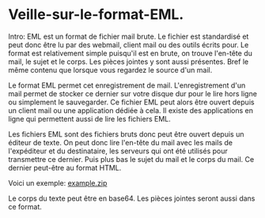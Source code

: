 # Veille-sur-le-format-EML.

Intro:
EML est un format de fichier mail brute.
Le fichier est standardisé et peut donc être lu par des webmail, client mail ou des outils écrits pour.
Le format est relativement simple puisqu'il est en brute, on trouve l'en-tête du mail, le sujet et le corps.
Les pièces jointes y sont aussi présentes.
Bref le même contenu que lorsque vous regardez le source d'un mail.

Le format EML permet cet enregistrement de mail.
L'enregistrement d'un mail permet de stocker ce dernier sur votre disque dur pour le lire hors ligne ou simplement le sauvegarder.
Ce fichier EML peut alors être ouvert depuis un client mail ou une application dédiée à cela.
Il existe des applications en ligne qui permettent aussi de lire les fichiers EML.

Les fichiers EML sont des fichiers bruts donc peut être ouvert depuis un éditeur de texte.
On peut donc lire l'en-tête du mail avec les mails de l'expéditeur et du destinataire, les serveurs qui ont été utilisés pour transmettre ce dernier.
Puis plus bas le sujet du mail et le corps du mail.
Ce dernier peut-être au format HTML.

Voici un exemple: 
[example.zip](https://github.com/chazalsio2/Veille-sur-le-format-EML./files/7701154/example.zip)

Le corps du texte peut être en base64. Les pièces jointes seront aussi dans ce format.

